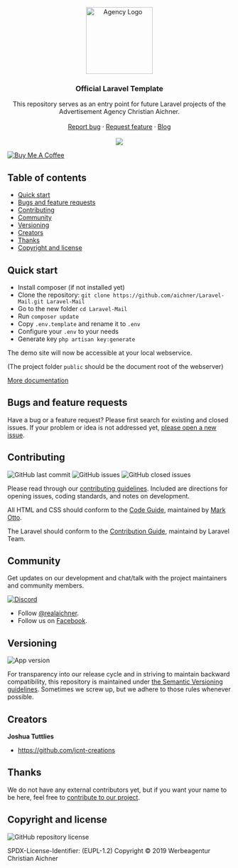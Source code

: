<p align="center">
  <a href="https://www.aichner-christian.com/" target="_blank" rel="noopener noreferrer">
    <img src="https://www.aichner-christian.com/img/logo/logo_web.png" alt="Agency Logo" height="150">
  </a>
</p>

<h3 align="center">Official Laravel Template</h3>

<p align="center">
  This repository serves as an entry point for future Laravel projects of the
  Advertisement Agency Christian Aichner.
  <br>
  <br>
  <a href="https://github.com/aichner/Laravel-Mail/issues/new?template=bug_report.md">Report bug</a>
  ·
  <a href="https://github.com/aichner/Laravel-Mail/issues/new?template=feature_request.md">Request feature</a>
  ·
  <a href="https://www.aichner-christian.com/damn/dev">Blog</a>
  <br>
  <br>
  <a href="https://www.codacy.com/app/aichner/Laravel-Mail">
    <img src="https://api.codacy.com/project/badge/Grade/579c145ee6cf4d7e8ae7c1c78a13617a" />
  </a>
</p>

<a href="https://www.buymeacoffee.com/M4SVRWQ" target="_blank"><img src="https://bmc-cdn.nyc3.digitaloceanspaces.com/BMC-button-images/custom_images/yellow_img.png" alt="Buy Me A Coffee" style="height: auto !important;width: auto !important;" ></a>


## Table of contents

- [Quick start](#quick-start)
- [Bugs and feature requests](#bugs-and-feature-requests)
- [Contributing](#contributing)
- [Community](#community)
- [Versioning](#versioning)
- [Creators](#creators)
- [Thanks](#thanks)
- [Copyright and license](#copyright-and-license)

## [](#quick-start)Quick start

- Install composer (if not installed yet)
- Clone the repository: `git clone https://github.com/aichner/Laravel-Mail.git Laravel-Mail`
- Go to the new folder `cd Laravel-Mail`
- Run `composer update`
- Copy `.env.template` and rename it to `.env`
- Configure your `.env` to your needs
- Generate key `php artisan key:generate`

The demo site will now be accessible at your local webservice.

(The project folder `public` should be the document root of the webserver)

[More documentation](https://laravel.com/docs/6.x)

## [](#bug-and-feature-requests)Bugs and feature requests

Have a bug or a feature request? Please first search for existing and closed issues. If your problem or idea is not
addressed yet, [please open a new issue](https://github.com/aichner/Laravel-Mail/issues/new/choose).

## [](#contributing)Contributing

![GitHub last commit](https://img.shields.io/github/last-commit/aichner/Laravel-Mail)
![GitHub issues](https://img.shields.io/github/issues-raw/aichner/Laravel-Mail)
![GitHub closed issues](https://img.shields.io/github/issues-closed-raw/aichner/Laravel-Mail?color=green)

Please read through our
[contributing guidelines](https://github.com/aichner/Laravel-Mail/blob/master/CONTRIBUTING.md). Included are
directions for opening issues, coding standards, and notes on development.

All HTML and CSS should conform to the [Code Guide](https://github.com/mdo/code-guide), maintained by
[Mark Otto](https://github.com/mdo).

The Laravel should conform to the [Contribution Guide](https://laravel.com/docs/5.6/contributions), maintaind by
Laravel Team.

## [](#community)Community

Get updates on our development and chat/talk with the project maintainers and community members.

[![Discord][discord-badge]][discord]

- Follow [@realaichner](https://twitter.com/realaichner).
- Follow us on [Facebook](https://www.facebook.com/werbeagentur.aichner).

## [](#versioning)Versioning

![App version](https://img.shields.io/badge/version-v1.0.0-orange)

For transparency into our release cycle and in striving to maintain backward compatibility, this repository is
maintained under [the Semantic Versioning guidelines](https://semver.org/). Sometimes we screw up, but we adhere to
those rules whenever possible.

## [](#creators)Creators

**Joshua Tuttlies**

- <https://github.com/jcnt-creations>

## [](#thanks)Thanks

We do not have any external contributors yet, but if you want your name to be here, feel free
to [contribute to our project](#contributing).

## [](#copyright-and-license)Copyright and license

![GitHub repository license](https://img.shields.io/badge/license-EUPL--1.2-blue)

SPDX-License-Identifier: (EUPL-1.2)
Copyright © 2019 Werbeagentur Christian Aichner

[discord-badge]: https://img.shields.io/badge/Discord-Join%20chat%20%E2%86%92-738bd7.svg
[discord]: https://discord.gg/dnxUJmk
